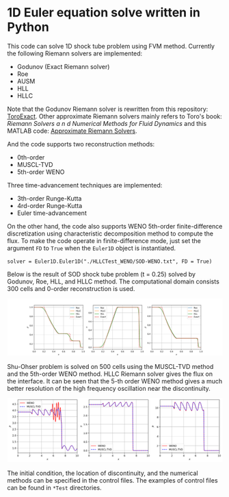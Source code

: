 # 1D Euler equation solve written in Python

This code can solve 1D shock tube problem using FVM method. Currently the following Riemann solvers are implemented:

* Godunov (Exact Riemann solver)
* Roe
* AUSM
* HLL
* HLLC

Note that the Godunov Riemann solver is rewritten from this repository: [ToroExact](https://github.com/tahandy/ToroExact). Other approximate Riemann solvers mainly refers to Toro's book: *Riemann Solvers a n d Numerical Methods for Fluid Dynamics* and this MATLAB code: [Approximate Riemann Solvers](https://github.com/wme7/ApproximateRiemannSolvers).

And the code supports two reconstruction methods:

* 0th-order
* MUSCL-TVD
* 5th-order WENO

Three time-advancement techniques are implemented:

* 3th-order Runge-Kutta
* 4rd-order Runge-Kutta
* Euler time-advancement

On the other hand, the code also supports WENO 5th-order finite-difference discretization using characteristic decomposition method to compute the flux. To make the code operate in finite-difference mode, just set the argument `FD` to `True` when the `Euler1D` object is instantiated.
```
solver = Euler1D.Euler1D("./HLLCTest_WENO/SOD-WENO.txt", FD = True)
```

Below is the result of SOD shock tube problem (t = 0.25) solved by Godunov, Roe, HLL, and HLLC method. The computational domain consists 300 cells and 0-order reconstruction is used.

<img src="./gallery/SOD.png" alt="SOD" style="zoom:50%;" />

Shu-Ohser problem is solved on 500 cells using the MUSCL-TVD method and the 5th-order WENO method. HLLC Riemann solver gives the flux on the interface. It can be seen that the 5-th order WENO method gives a much better resolution of the high frequency 
oscillation near the discontinuity.

<img src="./gallery/Shu-Osher.png" alt="Shu-Osher" style="zoom:50$;" />

The initial condition, the location of discontinuity, and the numerical methods can be specified in the control files. The examples of control files can be found in `*Test` directories.
